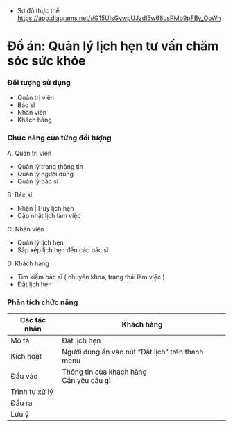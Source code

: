 - Sơ đồ thực thể
https://app.diagrams.net/#G15UIsGywpUJzdl5w68LsRMb9pFBy_OoWn

# Đồ án: Quản lý lịch hẹn tư vấn chăm sóc sức khỏe

### Đối tượng sử dụng
- Quản trị viên
- Bác sĩ
- Nhân viên
- Khách hàng

### Chức năng của từng đối tượng
A. Quản trị viên
- Quản lý trang thông tin
- Quản lý người dùng
- Quản lý bác sĩ

B. Bác sĩ
- Nhận | Hủy lịch hẹn
- Cập nhật lịch làm việc

C. Nhân viên
- Quản lý lịch hẹn
- Sắp xếp lịch hẹn đến các bác sĩ

D. Khách hàng
- Tìm kiếm bác sĩ ( chuyên khoa, trạng thái làm việc )
- Đặt lịch hẹn

### Phân tích chức năng

| Các tác nhân | Khách hàng |
| ------ | ------ |
| Mô tả | Đặt lịch hẹn |
| Kích hoạt | Người dùng ấn vào nút “Đặt lịch” trên thanh menu |
| Đầu vào | Thông tin của khách hàng <br> Cần yêu cầu gì |
| Trình tự xử lý |  |
| Đầu ra |  |
| Lưu ý |  |
